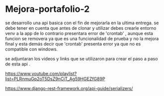 # Mejora-portafolio-2
se desarrollo una api basica con el fin de mejorarla en la ultima entrega.
se debe tener en cuenta que antes de clonar y utilizar debes crearle entorno venv a la app de lo contrario 
presentara error de 'crontab' , aunque esta funcion se removera ya que es una funcionalidad de prueba y no la mejora final
y esta demás decir que 'crontab' presenta error ya que no es compatible con windows.

se adjuntaran los videos y links que se utilizaron para crear el paso a paso de esta api .

https://www.youtube.com/playlist?list=PLRnmuGp2oT5DsZ9nCjT_Ag59HGEZfG89P

https://www.django-rest-framework.org/api-guide/serializers/
